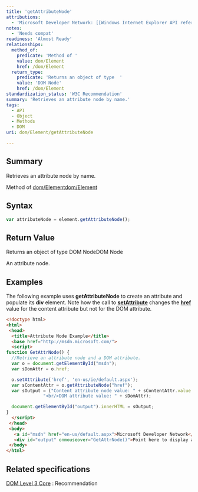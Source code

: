 ```yaml
---
title: 'getAttributeNode'
attributions:
  - 'Microsoft Developer Network: [[Windows Internet Explorer API reference](http://msdn.microsoft.com/en-us/library/ie/hh828809%28v=vs.85%29.aspx) Article]'
notes:
  - 'Needs compat'
readiness: 'Almost Ready'
relationships:
  method_of:
    predicate: 'Method of '
    value: dom/Element
    href: /dom/Element
  return_type:
    predicate: 'Returns an object of type  '
    value: 'DOM Node'
    href: /dom/Element
standardization_status: 'W3C Recommendation'
summary: 'Retrieves an attribute node by name.'
tags:
  - API
  - Object
  - Methods
  - DOM
uri: dom/Element/getAttributeNode

---
```

## Summary

Retrieves an attribute node by name.

Method of [dom/Element](/dom/Element)[dom/Element](/dom/Element)

## Syntax

``` js
var attributeNode = element.getAttributeNode();
```

## Return Value

Returns an object of type DOM NodeDOM Node

An attribute node.

## Examples

The following example uses **getAttributeNode** to create an attribute and populate its **div** element. Note how the call to [**setAttribute**](/dom/Element/setAttribute) changes the [**href**](/html/attributes/href) value for the content attribute but not for the DOM attribute.

``` html
<!doctype html>
<html>
 <head>
  <title>Attribute Node Example</title>
  <base href="http://msdn.microsoft.com/">
  <script>
function GetAttrNode() {
  //Retrieve an attribute node and a DOM attribute.
  var o = document.getElementById("msdn");
  var sDomAttr = o.href;

  o.setAttribute('href', 'en-us/ie/default.aspx');
  var sContentAttr = o.getAttributeNode("href");
  var sOutput = ("Content attribute node value: " + sContentAttr.value +
              "<br/>DOM attribute value: " + sDomAttr);

  document.getElementById("output").innerHTML = sOutput;
}
  </script>
 </head>
 <body>
   <a id="msdn" href="en-us/default.aspx">Microsoft Developer Network</a>
   <div id="output" onmouseover="GetAttrNode()">Point here to display attribute values.</div>
 </body>
</html>
```

## Related specifications

[DOM Level 3 Core](http://www.w3.org/TR/DOM-Level-3-Core/)
:   Recommendation
